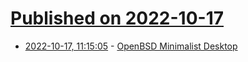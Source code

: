 # [Published on 2022-10-17](index.md)

* [2022-10-17, 11:15:05](https://lobste.rs/s/c9mnwt/openbsd_minimalist_desktop) - [OpenBSD Minimalist Desktop](https://nechtan.io/articles/openbsd_minimalist_desktop.html)
